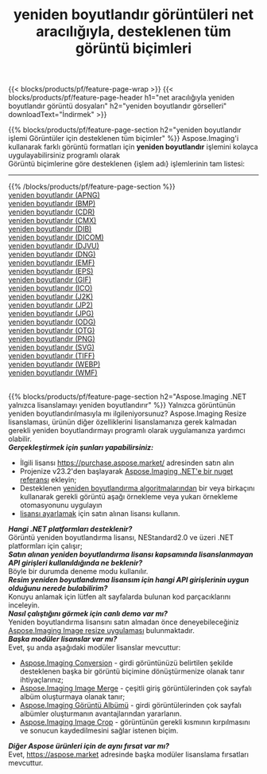 ﻿---
title: yeniden boyutlandır görüntüleri net aracılığıyla, desteklenen tüm görüntü biçimleri 
weight: 3920
url: /tr/net/resize 
lang: tr
langdirlevel: 2
locales: zh-hans,ja,it,ru,de,es,fr,nl,id,lt,pl,pt,vi,tr,ko,zh-hant,ar,hi,th,sv,cs,uk,he
description: Aspose.Imaging'i kullanarak, net Aracılığıyla kolayca yeniden boyutlandır görüntüleri oluşturabilirsiniz
---

{{< blocks/products/pf/feature-page-wrap >}}
{{< blocks/products/pf/feature-page-header h1="net aracılığıyla yeniden boyutlandır görüntü dosyaları" h2="yeniden boyutlandır görselleri" downloadText="İndirmek" >}}


{{% blocks/products/pf/feature-page-section  h2="yeniden boyutlandır işlemi Görüntüler için desteklenen tüm biçimler" %}}
Aspose.Imaging'i kullanarak farklı görüntü formatları için **yeniden boyutlandır** işlemini kolayca uygulayabilirsiniz programlı olarak
<br/>
Görüntü biçimlerine göre desteklenen {işlem adı} işlemlerinin tam listesi:
<hr/>
{{% /blocks/products/pf/feature-page-section %}}
<div class="container-fluid productfamilypage bg-gray">
    <div class="convertypes bg-gray agp-content section">
        <div class="container">
		<div class="row other-converters">
		    <div class='col-md-2 other-converter remove-lp remove-rp'><a href="/imaging/tr/net/resize/apng" >yeniden boyutlandır (APNG)</a></div><div class='col-md-2 other-converter remove-lp remove-rp'><a href="/imaging/tr/net/resize/bmp" >yeniden boyutlandır (BMP)</a></div><div class='col-md-2 other-converter remove-lp remove-rp'><a href="/imaging/tr/net/resize/cdr" >yeniden boyutlandır (CDR)</a></div><div class='col-md-2 other-converter remove-lp remove-rp'><a href="/imaging/tr/net/resize/cmx" >yeniden boyutlandır (CMX)</a></div><div class='col-md-2 other-converter remove-lp remove-rp'><a href="/imaging/tr/net/resize/dib" >yeniden boyutlandır (DIB)</a></div><div class='col-md-2 other-converter remove-lp remove-rp'><a href="/imaging/tr/net/resize/dicom" >yeniden boyutlandır (DICOM)</a></div><div class='col-md-2 other-converter remove-lp remove-rp'><a href="/imaging/tr/net/resize/djvu" >yeniden boyutlandır (DJVU)</a></div><div class='col-md-2 other-converter remove-lp remove-rp'><a href="/imaging/tr/net/resize/dng" >yeniden boyutlandır (DNG)</a></div><div class='col-md-2 other-converter remove-lp remove-rp'><a href="/imaging/tr/net/resize/emf" >yeniden boyutlandır (EMF)</a></div><div class='col-md-2 other-converter remove-lp remove-rp'><a href="/imaging/tr/net/resize/eps" >yeniden boyutlandır (EPS)</a></div><div class='col-md-2 other-converter remove-lp remove-rp'><a href="/imaging/tr/net/resize/gif" >yeniden boyutlandır (GIF)</a></div><div class='col-md-2 other-converter remove-lp remove-rp'><a href="/imaging/tr/net/resize/ico" >yeniden boyutlandır (ICO)</a></div><div class='col-md-2 other-converter remove-lp remove-rp'><a href="/imaging/tr/net/resize/j2k" >yeniden boyutlandır (J2K)</a></div><div class='col-md-2 other-converter remove-lp remove-rp'><a href="/imaging/tr/net/resize/jp2" >yeniden boyutlandır (JP2)</a></div><div class='col-md-2 other-converter remove-lp remove-rp'><a href="/imaging/tr/net/resize/jpg" >yeniden boyutlandır (JPG)</a></div><div class='col-md-2 other-converter remove-lp remove-rp'><a href="/imaging/tr/net/resize/odg" >yeniden boyutlandır (ODG)</a></div><div class='col-md-2 other-converter remove-lp remove-rp'><a href="/imaging/tr/net/resize/otg" >yeniden boyutlandır (OTG)</a></div><div class='col-md-2 other-converter remove-lp remove-rp'><a href="/imaging/tr/net/resize/png" >yeniden boyutlandır (PNG)</a></div><div class='col-md-2 other-converter remove-lp remove-rp'><a href="/imaging/tr/net/resize/svg" >yeniden boyutlandır (SVG)</a></div><div class='col-md-2 other-converter remove-lp remove-rp'><a href="/imaging/tr/net/resize/tiff" >yeniden boyutlandır (TIFF)</a></div><div class='col-md-2 other-converter remove-lp remove-rp'><a href="/imaging/tr/net/resize/webp" >yeniden boyutlandır (WEBP)</a></div><div class='col-md-2 other-converter remove-lp remove-rp'><a href="/imaging/tr/net/resize/wmf" >yeniden boyutlandır (WMF)</a></div>
                </div>
        </div>
    </div>
</div>
<br/>

{{% blocks/products/pf/feature-page-section  h2="Aspose.Imaging .NET yalnızca lisanslamayı yeniden boyutlandırır" %}}
Yalnızca görüntünün yeniden boyutlandırılmasıyla mı ilgileniyorsunuz? Aspose.Imaging Resize lisanslaması, ürünün diğer özelliklerini lisanslamanıza gerek kalmadan gerekli yeniden boyutlandırmayı programlı olarak uygulamanıza yardımcı olabilir. <br/>
<i><b>Gerçekleştirmek için şunları yapabilirsiniz:</b></i>
<ul>
<li>
İlgili lisansı <a href="https://purchase.aspose.market/">https://purchase.aspose.market/</a> adresinden satın alın
</li>
<li>
Projenize v23.2'den başlayarak <a href="https://www.nuget.org/packages/Aspose.Imaging">Aspose.Imaging .NET'e bir nuget referansı</a> ekleyin;
</li>
<li>
Desteklenen <a href="https://reference.aspose.com/imaging/net/aspose.imaging/resizetype/">yeniden boyutlandırma algoritmalarından</a> bir veya birkaçını kullanarak gerekli görüntü aşağı örnekleme veya yukarı örnekleme otomasyonunu uygulayın
</li>
<li>
<a href="https://docs.aspose.com/imaging/net/licensing/">lisansı ayarlamak</a> için satın alınan lisansı kullanın.
</li>
</ul>
<i><b>Hangi .NET platformları desteklenir?</b></i> <br/>
Görüntü yeniden boyutlandırma lisansı, NEStandard2.0 ve üzeri .NET platformları için çalışır;<br/>
<i><b>Satın alınan yeniden boyutlandırma lisansı kapsamında lisanslanmayan API girişleri kullanıldığında ne beklenir?</b></i><br/>
Böyle bir durumda deneme modu kullanılır.<br/>
<i><b>Resim yeniden boyutlandırma lisansım için hangi API girişlerinin uygun olduğunu nerede bulabilirim?</b></i><br/>
Konuyu anlamak için lütfen alt sayfalarda bulunan kod parçacıklarını inceleyin.<br/>
<i><b>Nasıl çalıştığını görmek için canlı demo var mı?</b></i><br/>
Yeniden boyutlandırma lisansını satın almadan önce deneyebileceğiniz <a href="https://products.aspose.app/imaging/tr/image-resize/">Aspose.Imaging Image resize uygulaması</a> bulunmaktadır. <br/>
<i><b>Başka modüler lisanslar var mı?</b></i><br/>
Evet, şu anda aşağıdaki modüler lisanslar mevcuttur:<br/>
<ul>
<li>
<a href="https://products.aspose.com/imaging/tr/net/conversion/">Aspose.Imaging Conversion</a> - girdi görüntünüzü belirtilen şekilde desteklenen başka bir görüntü biçimine dönüştürmenize olanak tanır ihtiyaçlarınız;
</li>
<li>
<a href="https://products.aspose.com/imaging/tr/net/merge/">Aspose.Imaging Image Merge</a> - çeşitli giriş görüntülerinden çok sayfalı albüm oluşturmaya olanak tanır;
</li>
<li>
<a href="https://products.aspose.com/imaging/tr/net/merge/">Aspose.Imaging Görüntü Albümü</a> - girdi görüntülerinden çok sayfalı albümler oluşturmanın avantajlarından yararlanın.
</li>
<li>
<a href="https://products.aspose.com/imaging/tr/net/crop/">Aspose.Imaging Image Crop</a> - görüntünün gerekli kısmının kırpılmasını ve sonucun kaydedilmesini sağlar istenen biçim.
</li>
</ul>
<i><b>Diğer Aspose ürünleri için de aynı fırsat var mı?</b></i><br/>
Evet, <a href="https://aspose.market">https://aspose.market</a> adresinde başka modüler lisanslama fırsatları mevcuttur.
